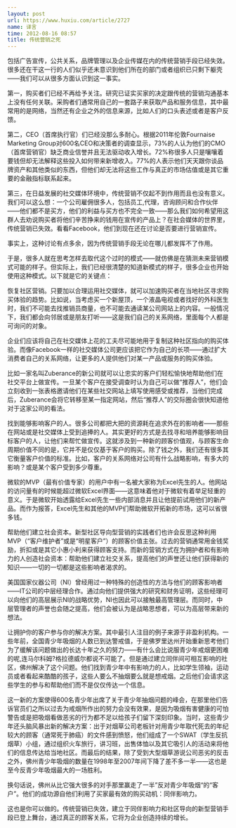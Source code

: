 ```yaml
---
layout: post
url: https://www.huxiu.com/article/2727
name: 译言
time: 2012-08-16 08:57
title: 传统营销之死
---
```

包括广告宣传，公共关系，品牌管理以及企业传媒在内的传统营销手段已经失效。很多还在干这一行的人们似乎还未意识到他们所在的部门或者组织已只剩下躯壳——我们可以从很多方面认识到这一事实。

第一，购买者们已经不再给予关注。研究已证实买家的决定跟传统的营销沟通基本上没有任何关联。采购者们通常用自己的一套路子来获取产品和服务信息，其中最常用的是网络，当然还有企业之外的信息来源，比如人们的口头表述或者是客户反馈。

第二，CEO（首席执行官）们已经没那么多耐心。根据2011年伦敦Fournaise Marketing Group对600名CEO和决策者的调查显示，73%的人认为他们的CMO（首席营销官）缺乏商业信誉并且无法驱动收入增长。72%称很多人只是嚷嚷着要钱但却无法解释这些投入如何带来新增收入。77%的人表示他们天天跟你谈品牌资产和其他类似的东西，但他们却无法将这些工作与真正的市场估值或是其它重要的金融指标联系起来。

第三，在日益发展的社交媒体环境中，传统营销不仅起不到作用而且也没有意义。我们可以这么想：一个公司雇佣很多人，包括员工,代理，咨询顾问和合作伙伴——他们都不是买方，他们的利益与买方也不完全一致——那么我们如何希望用这群人去劝说购买者将他们辛苦挣来的钱用在宣传的产品上？在社会媒体的世界里，传统营销已失效。看看Facebook，他们到现在还在讨论是否要进行营销宣传。

事实上，这种讨论有点多余，因为传统营销手段无论在哪儿都发挥不了作用。

于是，很多人就在思考怎样去取代这个过时的模式——就仿佛是在猜测未来营销模式可能的样子。但实际上，我们已经很清楚的知道新模式的样子，很多企业也开始使用这种模式。以下就是它的关键点：

恢复社区营销。只要加以合理运用社交媒体，就可以加速购买者在当地社区寻求购买体验的趋势。比如说，当考虑买一个新屋顶，一个液晶电视或者找好的外科医生时，我们不可能去找推销员商量，也不可能去通读某公司网站上的内容。一般情况下，我们都会向邻居或是朋友打听——这是我们自己的关系网络，里面每个人都是可询问的对象。

企业们应该将自己在社交媒体上花的工夫尽可能地用于复制这种社区指向的购买体验。而像Facebook一样的社交媒体公司更应该把它作为自己的长项——通过扩大消费者自己的关系网络，让更多的人提供他们对某一产品或服务的购买体验。

比如一家名叫Zuberance的新公司就可以让忠实的客户们轻松愉快地帮助他们在社交平台上做宣传。一旦某个客户在接受调查时认为自己可以做“推荐人”，他们会立刻收到一张表格邀请他们在某些社交网站上填写使用感受或推荐，当他们完成后，Zuberance会将它转移至某一指定网站，然后“推荐人”的交际圈会很快知道他对于这家公司的看法。

找到能够影响客户的人。很多公司都把大把的资源耗在追求外在的影响者——那些在网站或是社交媒体上受到追捧的人。其实更好的方式是去找寻和培养能够影响目标客户的人，让他们来帮忙做宣传。这就涉及到一种新的顾客价值观，与顾客生命周期价值不同的是，它并不是仅仅基于客户的购买。除了钱之外，我们还有很多其它衡量客户价值的标准。比如，客户的关系网络对公司有什么战略影响，有多大的影响？或是某个客户受到多少尊重。

微软的MVP（最有价值专家）的用户中有一名被大家称为Excel先生的人。他网站的访问量有的时候能超过微软Excel界面——这意味着他对于微软有着举足轻重的意义。于是微软开始透露给Excel先生一些内部消息并且让他提前试用他们的新产品。而作为报答，Excel先生和其他的MVP们帮助微软开拓新的市场，这可以省很多钱。

帮助他们建立社会资本。新型社区导向型营销的实践者们也许会反思这种利用MVP（“客户维护者”或是“明星客户”）的顾客价值主张。过去的营销通常用金钱奖励，折扣或是其它小惠小利来获得顾客支持。而新的营销方式在为拥护者和有影响力的人创造社会资本：帮助他们建立社交关系，提高他们的声誉还让他们获得新的知识——一切的一切都是这些影响者渴求的。

美国国家仪器公司（NI）曾经用过一种特殊的创造性的方法与他们的顾客影响者——IT公司的中层经理合作。通过向他们提供强大的研究和财务证明，这些经理可以向他们的高层展示NI的战略优势，NI也因此可以接触最高管理层。而同时，中层管理者的声誉也会随之提高，他们会被认为是战略思想者，可以为高层带来新的想法。

让拥护你的客户参与你的解决方案。其中最引人注目的例子来源于非盈利机构。一些年前，全国青少年吸烟的人数已到达警戒值，于是佛罗里达州开始重新思考他们为了缓解该问题做出的长达十年之久的努力——有什么会比说服青少年戒烟更困难的呢,连马尔科姆?格拉德威尔都说不可能了。但是通过建立同伴间可相互影响的社区，佛州解决了这个问题。他们找到青少年中有影响力的人，比如学生领袖，运动员或者看起来酷酷的孩子，这些人要么不抽烟要么就是想戒烟。之后他们会请求这些学生的参与和帮助他们而不是仅仅传达一个信息。

这一新的方案使得600名青少年出席了关于青少年抽烟问题的峰会，在那里他们告诉官员们之所以过去为戒烟所作出的努力会没有效果，是因为吸烟有害健康的可怕警告或是把吸烟看做恶劣的行为都不足以给孩子们留下深刻印象。当时，这些青少年还头脑风暴出新的解决方案：出于对烟草公司老板针对用青少年取代死去的年纪较大的顾客（通常死于肺癌）的文件感到愤怒，他们组成了一个SWAT（学生反抗烟草）小组，通过组织火车旅行，讲习班，出售体恤以及其它吸引人的活动来将他们的信息传达给当地社区。而最后的结果，除了受到大型烟草游说公司恶劣的反击之外，佛州青少年吸烟的数量在1998年至2007年间下降了差不多一半——这也是至今反青少年吸烟最大的一场胜利。

换句话说，佛州从比它强大很多的对手那里赢走了一半”反对青少年吸烟“的“客户”。他们的成功源自他们利用了买家最有效的购买动机：同伴影响力。

这也是你可以做的。传统营销已失效，建立于同伴影响力和社区导向的新型营销手段已登上舞台，通过真正的顾客关系，它将为企业创造持续的增长。

